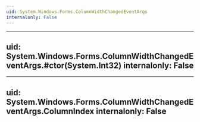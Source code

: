 ```yaml
---
uid: System.Windows.Forms.ColumnWidthChangedEventArgs
internalonly: False
---
```


---
uid: System.Windows.Forms.ColumnWidthChangedEventArgs.#ctor(System.Int32)
internalonly: False
---

---
uid: System.Windows.Forms.ColumnWidthChangedEventArgs.ColumnIndex
internalonly: False
---
